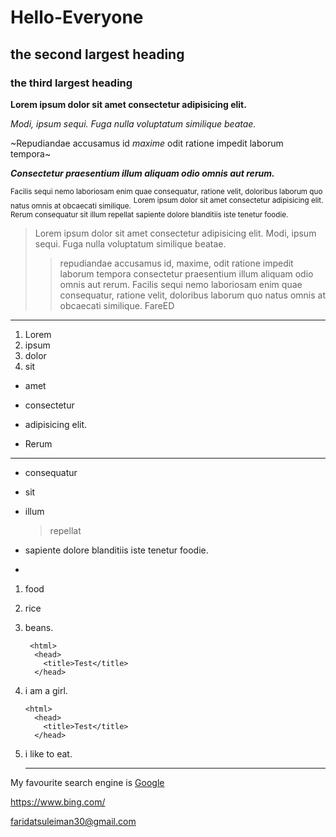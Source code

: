 # Hello-Everyone
## the second largest heading
### the third largest heading

 **Lorem ipsum dolor sit amet consectetur adipisicing elit.** 
 
 *Modi, ipsum sequi. Fuga nulla voluptatum similique beatae.* 
 
 ~Repudiandae accusamus id _maxime_ odit ratione impedit laborum tempora~
 
 ***Consectetur praesentium illum aliquam odio omnis aut rerum.*** 
 
 <sub>Facilis sequi nemo laboriosam enim quae consequatur, ratione velit, doloribus laborum quo natus omnis at obcaecati similique.</sub>
 <sup>Lorem ipsum dolor sit amet consectetur adipisicing elit. Rerum consequatur sit illum repellat sapiente dolore blanditiis iste tenetur foodie.</sup>

> Lorem ipsum dolor sit amet consectetur adipisicing elit. Modi, ipsum sequi. Fuga nulla voluptatum similique beatae.
>
>>  repudiandae accusamus id, maxime, odit ratione impedit laborum tempora consectetur praesentium illum aliquam odio omnis aut rerum. Facilis sequi nemo laboriosam enim quae consequatur, ratione velit, doloribus laborum quo natus omnis at obcaecati similique. FareED
_ _ _
1. Lorem
2. ipsum
3. dolor
4. sit
- amet
  
- consectetur
  
- adipisicing elit.
  
- Rerum
  
 ***
 
* consequatur

* sit
  
* illum
  
   > repellat
   
* sapiente dolore blanditiis iste tenetur foodie.
* 
1. food
   
2. rice
3. beans.
 
 
        <html>
         <head>
           <title>Test</title>
         </head>
       
         
6. i am a girl.
      
       <html>
         <head>
           <title>Test</title>
         </head>
         
7. i like to eat.
     
     _ _ _

  My favourite search engine is [Google](https://www.google.com "It's so powerful and useful")

  <https://www.bing.com/>

  <faridatsuleiman30@gmail.com>
